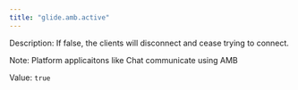 ```yaml
---
title: "glide.amb.active"
---
```


Description: If false, the clients will disconnect and cease trying to connect.

Note: Platform applicaitons like Chat communicate using AMB

Value: `true`